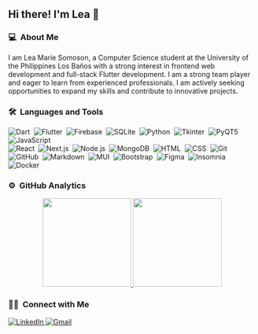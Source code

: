 ## Hi there! I'm Lea 👋

### 💻 &nbsp;About Me 
I am Lea Marie Somoson, a Computer Science student at the University of the Philippines Los Baños with a strong interest in frontend web development and full-stack Flutter development. I am a strong team player and eager to learn from experienced professionals. I am actively seeking opportunities to expand my skills and contribute to innovative projects.

### 🛠 &nbsp;Languages and Tools
<img src="https://img.shields.io/badge/-Dart-0175C2?style=flat&logo=dart&logoColor=white" alt="Dart">&nbsp;
<img src="https://img.shields.io/badge/-Flutter-02569B?style=flat&logo=flutter&logoColor=white" alt="Flutter">&nbsp;
<img src="https://img.shields.io/badge/-Firebase-FFCA28?style=flat&logo=firebase&logoColor=white" alt="Firebase">&nbsp;
<img src="https://img.shields.io/badge/-SQLite-003B57?style=flat&logo=sqlite&logoColor=white" alt="SQLite">&nbsp;
<img src="https://img.shields.io/badge/-Python-3776AB?style=flat&logo=python&logoColor=white" alt="Python">&nbsp;
<img src="https://img.shields.io/badge/-Tkinter-3C3C6C?style=flat&logo=tkinter&logoColor=white" alt="Tkinter">&nbsp;
<img src="https://img.shields.io/badge/-PyQT5-41C4F3?style=flat&logo=PyQT&logoColor=white" alt="PyQT5">&nbsp;
<img src="https://img.shields.io/badge/-JavaScript-F7DF1E?style=flat&logo=javascript&logoColor=white" alt="JavaScript"><br>
<img src="https://img.shields.io/badge/-React-61DAFB?style=flat&logo=react&logoColor=white" alt="React">&nbsp;
<img src="https://img.shields.io/badge/-Next.js-000000?style=flat&logo=next.js&logoColor=white" alt="Next.js">&nbsp;
<img src="https://img.shields.io/badge/-Node.js-8CC84B?style=flat&logo=node.js&logoColor=white" alt="Node.js">&nbsp;
<img src="https://img.shields.io/badge/-MongoDB-47A248?style=flat&logo=mongodb&logoColor=white" alt="MongoDB">&nbsp;
<img src="https://img.shields.io/badge/-HTML-E34F26?style=flat&logo=HTML5&logoColor=white" alt="HTML">&nbsp;
<img src="https://img.shields.io/badge/-CSS-1572B6?style=flat&logo=CSS3&logoColor=white" alt="CSS">&nbsp;
<img src="https://img.shields.io/badge/-Git-F05032?style=flat&logo=git&logoColor=white" alt="Git"><br>
<img src="https://img.shields.io/badge/-GitHub-181717?style=flat&logo=github&logoColor=white" alt="GitHub">&nbsp;
<img src="https://img.shields.io/badge/-Markdown-05122A?style=flat&logo=markdown&logoColor=white" alt="Markdown">&nbsp;
<img src="https://img.shields.io/badge/-MUI-007FFF?style=flat&logo=mui&logoColor=white" alt="MUI">&nbsp;
<img src="https://img.shields.io/badge/-Bootstrap-563D7C?style=flat&logo=bootstrap&logoColor=white" alt="Bootstrap">&nbsp;
<img src="https://img.shields.io/badge/-Figma-F24E1E?style=flat&logo=figma&logoColor=white" alt="Figma">&nbsp;
<img src="https://img.shields.io/badge/-Insomnia-6C44FF?style=flat&logo=insomnia&logoColor=white" alt="Insomnia">&nbsp;
<img src="https://img.shields.io/badge/-Docker-2496ED?style=flat&logo=docker&logoColor=white" alt="Docker">&nbsp;


### ⚙️ &nbsp;GitHub Analytics
<p align="center">
  <a href="https://github.com/lbsomoson">
    <img height="180em" src="https://github-readme-stats-eight-theta.vercel.app/api?username=lbsomoson&show_icons=true&theme=great-gatsby&include_all_commits=true&count_private=true&rank_icon=percentile"/>
    <img height="180em" src="https://github-readme-stats-eight-theta.vercel.app/api/top-langs/?username=lbsomoson&layout=compact&langs_count=8&theme=great-gatsby&include_all_commits=true&count_private=true"/>
  </a>
</p>

### 🤝🏻 &nbsp;Connect with Me
<a href="https://www.linkedin.com/in/lea-somoson/">
  <img src="https://img.shields.io/badge/LinkedIn-0077B5?style=for-the-badge&logo=linkedin&logoColor=white" alt="LinkedIn">
</a>
<a href="https://mail.google.com/mail/?view=cm&fs=1&to=lbsomoson1@up.edu.ph">
  <img src="https://img.shields.io/badge/GMAIL-EA4335?style=for-the-badge&logo=gmail&logoColor=white" alt="Gmail">
</a>
